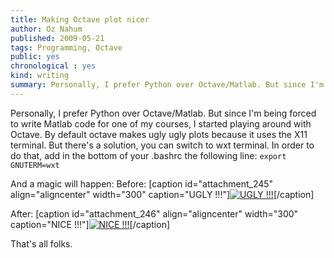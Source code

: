 ```yaml
---
title: Making Octave plot nicer
author: Oz Nahum
published: 2009-05-21
tags: Programming, Octave
public: yes
chronological : yes
kind: writing 
summary: Personally, I prefer Python over Octave/Matlab. But since I'm being forced to write Matlab code for one of my courses, I started playing around with Octave.
---
```


Personally, I prefer Python over Octave/Matlab. But since I'm being forced to write Matlab code for one of my courses, I started playing around with Octave.
By default octave makes ugly ugly plots because it uses the X11 terminal. But there's a solution, you can switch to wxt terminal. In order to do that, add in the bottom of your .bashrc the following line:
`export GNUTERM=wxt`

And a magic will happen:
Before:
[caption id="attachment_245" align="aligncenter" width="300" caption="UGLY !!!"][![UGLY !!!](http://www.tabula0rasa.org/wp-content/uploads/2009/05/octave-300x230.png)](http://www.tabula0rasa.org/wp-content/uploads/2009/05/octave.png)[/caption]

After:
[caption id="attachment_246" align="aligncenter" width="300" caption="NICE !!!"][![NICE !!!](http://www.tabula0rasa.org/wp-content/uploads/2009/05/gnuplot-300x237.png)](http://www.tabula0rasa.org/wp-content/uploads/2009/05/gnuplot.png)[/caption]

That's all folks.
